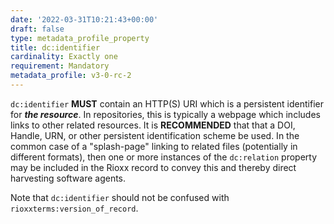 ```yaml
---
date: '2022-03-31T10:21:43+00:00'
draft: false
type: metadata_profile_property
title: dc:identifier
cardinality: Exactly one
requirement: Mandatory
metadata_profile: v3-0-rc-2
---
```

`dc:identifier` **MUST** contain an HTTP(S) URI which is a persistent identifier for ***the resource***. In repositories, this is typically a webpage which includes links to other related resources. It is **RECOMMENDED** that that a DOI, Handle, URN, or other persistent identification scheme be used. In the common case of a "splash-page" linking to related files (potentially in different formats), then one or more instances of the `dc:relation` property may be included in the Rioxx record to convey this and thereby direct harvesting software agents.

Note that `dc:identifier` should not be confused with `rioxxterms:version_of_record`.
